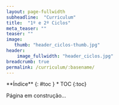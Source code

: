 ```yaml
---
layout: page-fullwidth
subheadline:  "Curriculum"
title:  "1º e 2º Ciclos"
meta_teaser: ""
teaser: ""
image:
   thumb: "header_ciclos-thumb.jpg"
header:
    image_fullwidth: "header_ciclos.jpg"
breadcrumb: true
permalink: /curriculum/:basename/
---
```

<!--more-->

<div class="row">
<div class="medium-4 medium-push-8 columns" markdown="1">
<div class="panel radius" markdown="1">
**Índice**
{: #toc }
*  TOC
{:toc}
</div>
</div><!-- /.medium-4.columns -->



<div class="medium-8 medium-pull-4 columns" markdown="1">

Página em construção...







</div><!-- /.medium-8.columns -->
</div><!-- /.row -->
